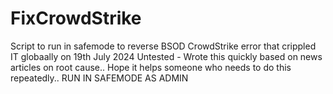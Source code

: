 # FixCrowdStrike
Script to run in safemode to reverse BSOD CrowdStrike error that crippled IT globaally on 19th July 2024
Untested - Wrote this quickly based on news articles on root cause..
Hope it helps someone who needs to do this repeatedly..
RUN IN SAFEMODE AS ADMIN

